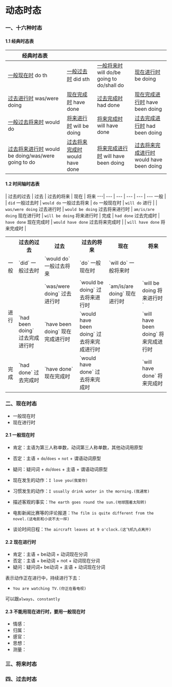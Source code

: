 # 动态时态


### 一、十六种时态

#### 1.1 经典时态表

| 经典时态表                                                        |                                                                       |                                                                                                  |                                          |
| --------------------------------------------------------------------- | --------------------------------------------------------------------- | ------------------------------------------------------------------------------------------------ | ---------------------------------------- |
| [一般现在时](https://www.hjenglish.com/shitai/yibanxianzaishi/) do th | [一般过去时](https://www.hjenglish.com/shitai/yibanguoqushi/) did sth | [一般将来时](https://www.hjenglish.com/shitai/yibanjianglaishi/) will do/be going to do/shall do | [现在进行时](https://www.hjenglish.com/shitai/xianzaijinxingshi/) be doing                      |
| [过去进行时](https://www.hjenglish.com/shitai/guoqujinxingshi/) was/were doing                                             | [现在完成时](https://www.hjenglish.com/shitai/xianzaiwanchengshi/) have done                                                  | [过去完成时](https://www.hjenglish.com/shitai/guoquwanchengshi/) had done                                                                              | [现在完成进行时](https://www.hjenglish.com/shitai/xianzaiwanchengjinxingshi/) have been doing           |
| [一般过去将来时](https://www.hjenglish.com/shitai/yibanguoqujianglai/) would do                                               | [将来进行时](https://www.hjenglish.com/shitai/jianglaijinxing/) will be doing                                              | [将来完成时](https://www.hjenglish.com/shitai/guoquwanchengjinxing/) will have done                                                                        | [过去完成进行时](https://www.hjenglish.com/shitai/guoquwanchengjinxing/) had been doing            |
| [过去将来进行时](https://www.hjenglish.com/shitai/guoqujianglaijinxing/) would be doing/was/were going to do                    | [过去将来完成时](https://www.hjenglish.com/shitai/guoqujianglaiwancheng/) would have done                                        | [将来完成进行时](https://www.hjenglish.com/shitai/jianglaiwanchengjinxing/) will have been doing                                                              | [过去将来完成进行时](https://www.hjenglish.com/shitai/gqjlwcjxs/) would have been doing |

#### 1.2 时间轴时态表

   | 过去的过去 | 过去 | 过去的将来 | 现在 | 将来
---|    ---    |  ---  |   ---  |  ---  |  ---
一般 |  |  `did` 一般过去时 | `would do` 一般过去将来 | `do` 一般现在时 | `will do`
进行 |  |   `was/were doing` 过去进行时    |  `would be doing` 过去将来进行时     |   `am/is/are doing` 现在进行时    | `will be doing` 将来进行时   |
完成 | `had done` 过去完成时     | `have done` 现在完成时   | `would have done` 过去将来完成时    |    | `will have done` 将来完成时   |


<table>    
  <tr><th></th><th>过去的过去</th><th>过去</th><th>过去的将来</th><th>现在</th><th>将来</th></tr> 
  <tr><td>一般</td><td>`did` 一般过去时</td><td>`would do` 一般过去将来</td><td>`do` 一般现在时</td><td>`will do` 一般将来时</td></tr>    
  <tr><td rowspan="2">进行</td><td></td><td>`was/were doing` 过去进行时</td><td>`would be doing` 过去将来进行时</td><td>`am/is/are doing` 现在进行时</td><td>`will be doing 将来进行时`</td></tr>   
  <tr><td >`had been doing` 过去完成进行时</td><td>`have been doing` 现在完成进行时</td><td>`would have been doing` 过去将来完成进行时</td><td></td><td>`will have been doing` 将来完成进行时</td></tr>   
  <tr><td>完成</td><td>`had done` 过去完成时</td><td>`have done` 现在完成时</td><td>`would have done` 过去将来完成时</td><td></td><td>`will have done` 将来完成时</td></tr>   
</table> 


### 二、现在时态

- 一般现在时
- 现在进行时

#### 2.1 一般现在时

- 肯定：主语为第三人称单数，动词第三人称单数，其他动词用原型
- 否定：主语 + `do`/`does` + `not` + 谓语动词原型
- 疑问：疑问词 + `do`/`does` + 主语 + 谓语动词原型

- 现在发生的动作：`I love you(我爱你)`
- 习惯发生的动作：`I usually drink water in the morning.(我通常)`
- 描述客观的事实：`The earth goes round the sun.(地球围着太阳转)`
- 电影新闻比赛等的评论报道：`The film is quite different from the novel.(这电影和小说不太一样)`
- 谈论时间日程：`The aircraft leaves at 9 o'clock.(这飞机九点离开)`

#### 2.2 现在进行时

- 肯定：主语 + be动词 + 动词现在分词
- 否定：主语 + be动词 + not + 动词现在分词
- 疑问：疑问词+ be动词 + 主语 + 动词现在分词

表示动作正在进行中，持续进行下去：

- `You are watching TV.(你正在看电视)`

可以跟`always`、`constantly`

#### 2.3 不能用现在进行时，要用一般现在时

- 情感：
- 归属：
- 感官：
- 思想：
- 测量：

### 三、将来时态

### 四、过去时态